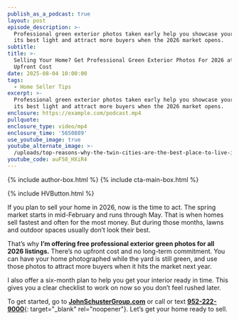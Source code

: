 ```yaml
---
publish_as_a_podcast: true
layout: post
episode_description: >-
  Professional green exterior photos taken early help you showcase your home in
  its best light and attract more buyers when the 2026 market opens.
subtitle:
title: >-
  Selling Your Home? Get Professional Green Exterior Photos For 2026 at No
  Upfront Cost
date: 2025-08-04 10:00:00
tags:
  - Home Seller Tips
excerpt: >-
  Professional green exterior photos taken early help you showcase your home in
  its best light and attract more buyers when the 2026 market opens.
enclosure: https://example.com/podcast.mp4
pullquote:
enclosure_type: video/mp4
enclosure_time: '5650889'
use_youtube_image: true
youtube_alternate_image: >-
  /uploads/top-reasons-why-the-twin-cities-are-the-best-place-to-live-in-the-us.jpg
youtube_code: auF58_HXiR4
---
```

{% include author-box.html %} {% include cta-main-box.html %}

{% include HVButton.html %}

If you plan to sell your home in 2026, now is the time to act. The spring market starts in mid-February and runs through May. That is when homes sell fastest and often for the most money. But during those months, lawns and outdoor spaces usually don’t look their best.

That’s why **I’m offering free professional exterior green photos for all 2026 listings.** There’s no upfront cost and no long-term commitment. You can have your home photographed while the yard is still green, and use those photos to attract more buyers when it hits the market next year.

I also offer a six-month plan to help you get your interior ready in time. This gives you a clear checklist to work on now so you don’t feel rushed later.

To get started, go to [**JohnSchusterGroup.com**](http://johnschustergroup.com) or call or text [**<u>952-222-9000</u>**](tel:9522229000 "952-222-9000"){: target="_blank" rel="noopener"}. Let’s get your home ready to sell.